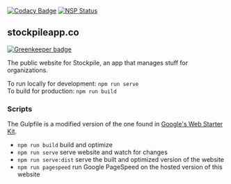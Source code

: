 [![Codacy Badge](https://api.codacy.com/project/badge/Grade/ce4644d0972e4a50985c1dfb9339c02c)](https://www.codacy.com/app/adamvig/stockpileapp.co)
[![NSP Status](https://nodesecurity.io/orgs/stockpile-co/projects/bd7db3c7-f362-47b3-b653-195a745f1b14/badge)](https://nodesecurity.io/orgs/stockpile-co/projects/bd7db3c7-f362-47b3-b653-195a745f1b14)

stockpileapp.co
-----------------

[![Greenkeeper badge](https://badges.greenkeeper.io/stockpile-co/stockpileapp.co.svg)](https://greenkeeper.io/)

The public website for Stockpile, an app that manages stuff for organizations.

To run locally for development: `npm run serve`  
To build for production: `npm run build`  

### Scripts
The Gulpfile is a modified version of the one found in [Google's Web Starter Kit](https://developers.google.com/web/tools/starter-kit/).
- `npm run build` build and optimize
- `npm run serve` serve website and watch for changes
- `npm run serve:dist` serve the built and optimized version of the website
- `npm run pagespeed` run Google PageSpeed on the hosted version of this website
